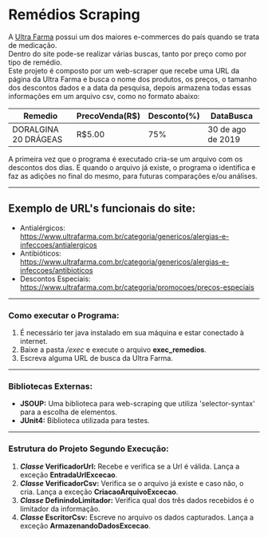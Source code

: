 # Remédios Scraping
A [Ultra Farma](https://www.ultrafarma.com.br/) possui um dos maiores e-commerces do país quando se trata de medicação.
<br>Dentro do site pode-se realizar várias buscas, tanto por preço como por tipo de remédio.
<br>Este projeto é composto por um web-scraper que recebe uma URL da página da Ultra Farma e busca o nome dos produtos, os preços, o tamanho dos descontos dados e a data da pesquisa, depois armazena todas essas informações em um arquivo csv, como no formato abaixo:

|Remedio|PrecoVenda(R$)|Desconto(%)|DataBusca|
|--------|--------------|--------------|------------|
|DORALGINA 20 DRÁGEAS|R$5.00|75%|30 de ago de 2019|

A primeira vez que o programa é executado cria-se um arquivo com os descontos dos dias. E quando o arquivo já existe, o programa o identifica e faz as adições no final do mesmo, para futuras comparações e/ou análises.

---
## Exemplo de URL's funcionais do site:
* Antialérgicos: https://www.ultrafarma.com.br/categoria/genericos/alergias-e-infeccoes/antialergicos
* Antibióticos: https://www.ultrafarma.com.br/categoria/genericos/alergias-e-infeccoes/antibioticos
* Descontos Especiais: https://www.ultrafarma.com.br/categoria/promocoes/precos-especiais

---
### Como executar o Programa:
1. É necessário ter java instalado em sua máquina e estar conectado à internet.
2. Baixe a pasta _/exec_ e execute o arquivo **exec_remedios**.
3. Escreva alguma URL de busca da Ultra Farma.

---
### Bibliotecas Externas:
* **JSOUP:** Uma biblioteca para web-scraping que utiliza 'selector-syntax' para a escolha de elementos.
* **JUnit4:** Biblioteca utilizada para testes.

---
### Estrutura do Projeto Segundo Execução:
1. **_Classe_ VerificadorUrl:** Recebe e verifica se a Url é válida. Lança a exceção **EntradaUrlExcecao**.
2. **_Classe_ VerificadorCsv:** Verifica se o arquivo já existe e caso não, o cria. Lança a exceção **CriacaoArquivoExcecao**.
3. **_Classe_ DefinindoLimitador:** Verifica qual dos três dados recebidos é o limitador da informação.
4. **_Classe_ EscritorCsv:** Escreve no arquivo os dados capturados. Lança a exceção **ArmazenandoDadosExcecao**. 
